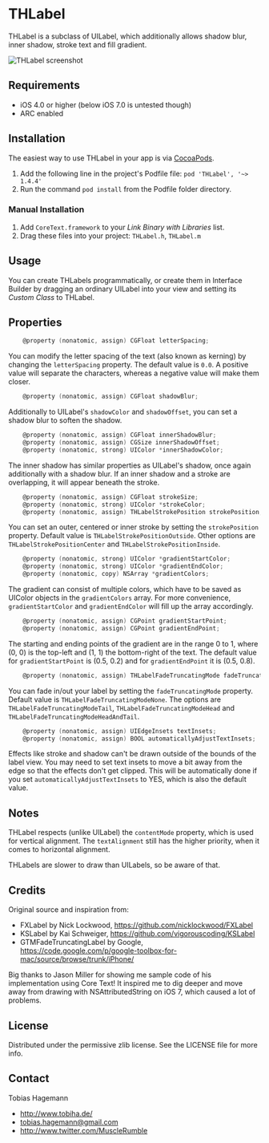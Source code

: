 # THLabel

THLabel is a subclass of UILabel, which additionally allows shadow blur, inner shadow, stroke text and fill gradient.

![THLabel screenshot](https://raw.githubusercontent.com/MuscleRumble/THLabel/master/screenshot.png "THLabel screenshot")

## Requirements

* iOS 4.0 or higher (below iOS 7.0 is untested though)
* ARC enabled

## Installation

The easiest way to use THLabel in your app is via [CocoaPods](http://cocoapods.org/ "CocoaPods").

1. Add the following line in the project's Podfile file: `pod 'THLabel', '~> 1.4.4'`
2. Run the command `pod install` from the Podfile folder directory.

### Manual Installation

1. Add `CoreText.framework` to your *Link Binary with Libraries* list.
2. Drag these files into your project: `THLabel.h`, `THLabel.m`

## Usage

You can create THLabels programmatically, or create them in Interface Builder by dragging an ordinary UILabel into your view and setting its *Custom Class* to THLabel.

## Properties

``` objective-c
	@property (nonatomic, assign) CGFloat letterSpacing;
```

You can modify the letter spacing of the text (also known as kerning) by changing the `letterSpacing` property. The default value is `0.0`. A positive value will separate the characters, whereas a negative value will make them closer.

``` objective-c
	@property (nonatomic, assign) CGFloat shadowBlur;
```

Additionally to UILabel's `shadowColor` and `shadowOffset`, you can set a shadow blur to soften the shadow.

``` objective-c
	@property (nonatomic, assign) CGFloat innerShadowBlur;
	@property (nonatomic, assign) CGSize innerShadowOffset;
	@property (nonatomic, strong) UIColor *innerShadowColor;
```

The inner shadow has similar properties as UILabel's shadow, once again additionally with a shadow blur. If an inner shadow and a stroke are overlapping, it will appear beneath the stroke.

``` objective-c
	@property (nonatomic, assign) CGFloat strokeSize;
	@property (nonatomic, strong) UIColor *strokeColor;
	@property (nonatomic, assign) THLabelStrokePosition strokePosition;
```

You can set an outer, centered or inner stroke by setting the `strokePosition` property. Default value is `THLabelStrokePositionOutside`. Other options are `THLabelStrokePositionCenter` and `THLabelStrokePositionInside`.

``` objective-c
	@property (nonatomic, strong) UIColor *gradientStartColor;
	@property (nonatomic, strong) UIColor *gradientEndColor;
	@property (nonatomic, copy) NSArray *gradientColors;
```

The gradient can consist of multiple colors, which have to be saved as UIColor objects in the `gradientColors` array. For more convenience, `gradientStartColor` and `gradientEndColor` will fill up the array accordingly.

``` objective-c
	@property (nonatomic, assign) CGPoint gradientStartPoint;
	@property (nonatomic, assign) CGPoint gradientEndPoint;
```

The starting and ending points of the gradient are in the range 0 to 1, where (0, 0) is the top-left and (1, 1) the bottom-right of the text. The default value for `gradientStartPoint` is (0.5, 0.2) and for `gradientEndPoint` it is (0.5, 0.8).

``` objective-c
	@property (nonatomic, assign) THLabelFadeTruncatingMode fadeTruncatingMode;
```

You can fade in/out your label by setting the `fadeTruncatingMode` property. Default value is `THLabelFadeTruncatingModeNone`. The options are `THLabelFadeTruncatingModeTail`, `THLabelFadeTruncatingModeHead` and `THLabelFadeTruncatingModeHeadAndTail`.

``` objective-c
	@property (nonatomic, assign) UIEdgeInsets textInsets;
	@property (nonatomic, assign) BOOL automaticallyAdjustTextInsets;
```

Effects like stroke and shadow can't be drawn outside of the bounds of the label view. You may need to set text insets to move a bit away from the edge so that the effects don't get clipped. This will be automatically done if you set `automaticallyAdjustTextInsets` to YES, which is also the default value.

## Notes

THLabel respects (unlike UILabel) the `contentMode` property, which is used for vertical alignment. The `textAlignment` still has the higher priority, when it comes to horizontal alignment.

THLabels are slower to draw than UILabels, so be aware of that.

## Credits

Original source and inspiration from:

- FXLabel by Nick Lockwood, https://github.com/nicklockwood/FXLabel
- KSLabel by Kai Schweiger, https://github.com/vigorouscoding/KSLabel
- GTMFadeTruncatingLabel by Google, https://code.google.com/p/google-toolbox-for-mac/source/browse/trunk/iPhone/

Big thanks to Jason Miller for showing me sample code of his implementation using Core Text! It inspired me to dig deeper and move away from drawing with NSAttributedString on iOS 7, which caused a lot of problems.

## License

Distributed under the permissive zlib license. See the LICENSE file for more info.

## Contact

Tobias Hagemann

- http://www.tobiha.de/
- tobias.hagemann@gmail.com
- http://www.twitter.com/MuscleRumble